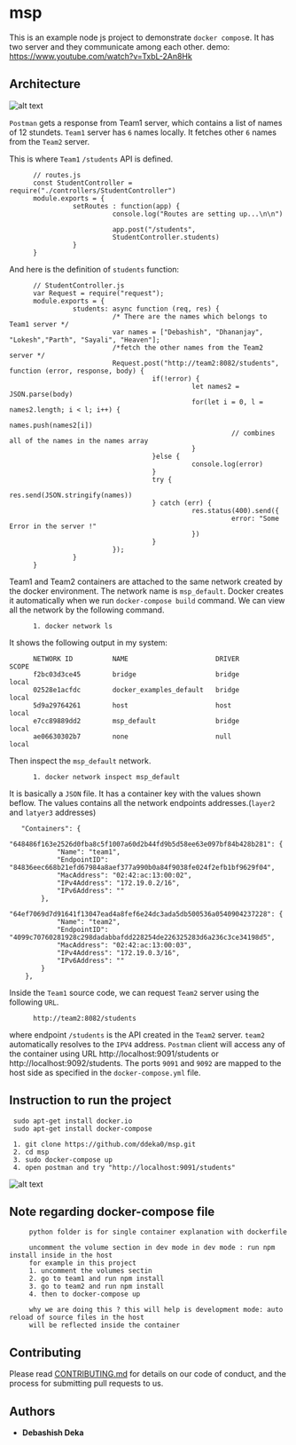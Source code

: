 # msp

This is an example node js project to demonstrate `docker compos`e. It has two server and they communicate among each other.
demo: https://www.youtube.com/watch?v=TxbL-2An8Hk

## Architecture
![alt text](https://github.com/ddeka0/msp/blob/master/compose-architecture.png)

`Postman` gets a response from Team1 server, which contains a list of names of 12 stundets. `Team1` server has `6` names locally. It fetches other `6` names from the `Team2` server.

This is where `Team1` `/students` API is defined.
          
          // routes.js
          const StudentController = require("./controllers/StudentController")
          module.exports = {
                    setRoutes : function(app) {
                              console.log("Routes are setting up...\n\n")

                              app.post("/students",
                              StudentController.students)
                    }
          }

And here is the definition of `students` function:
          
          // StudentController.js
          var Request = require("request");
          module.exports = {
                    students: async function (req, res) {
                              /* There are the names which belongs to Team1 server */
                              var names = ["Debashish", "Dhananjay", "Lokesh","Parth", "Sayali", "Heaven"];
                              /*fetch the other names from the Team2 server */
                              Request.post("http://team2:8082/students", function (error, response, body) {		
                                        if(!error) {
                                                  let names2 = JSON.parse(body)
                                                  for(let i = 0, l = names2.length; i < l; i++) {
                                                            names.push(names2[i])
                                                            // combines all of the names in the names array
                                                  }
                                        }else {
                                                  console.log(error)
                                        }
                                        try {
                                                  res.send(JSON.stringify(names))
                                        } catch (err) {
                                                  res.status(400).send({
                                                            error: "Some Error in the server !"
                                                  })
                                        }
                              });
                    }
          }

Team1 and Team2 containers are attached to the same network created by the docker environment. The network name is `msp_default`. Docker creates it automatically when we run `docker-compose build` command. We can view all the network by the following command.
          
          1. docker network ls 
          
 It shows the following output in my system:
          
          NETWORK ID          NAME                      DRIVER              SCOPE
          f2bc03d3ce45        bridge                    bridge              local
          02528e1acfdc        docker_examples_default   bridge              local
          5d9a29764261        host                      host                local
          e7cc89889dd2        msp_default               bridge              local
          ae06630302b7        none                      null                local
          
Then inspect the `msp_default` network. 
          
          1. docker network inspect msp_default 
          
It is basically a `JSON` file. It has a container key with the values shown beflow. The values contains all the network endpoints addresses.(`layer2` and `latyer3` addresses)           
    
       "Containers": {
            "648486f163e2526d0fba8c5f1007a60d2b44fd9b5d58ee63e097bf84b428b281": {
                "Name": "team1",
                "EndpointID": "84836eec668b21efd67984a8aef377a990b0a84f9038fe024f2efb1bf9629f04",
                "MacAddress": "02:42:ac:13:00:02",
                "IPv4Address": "172.19.0.2/16",
                "IPv6Address": ""
            },
            "64ef7069d7d91641f13047ead4a8fef6e24dc3ada5db500536a0540904237228": {
                "Name": "team2",
                "EndpointID": "4099c70760281928c298dadabbafdd228254de226325283d6a236c3ce34198d5",
                "MacAddress": "02:42:ac:13:00:03",
                "IPv4Address": "172.19.0.3/16",
                "IPv6Address": ""
            }
        },

Inside the `Team1` source code, we can request `Team2` server using the following `URL`.
          
          http://team2:8082/students

where endpoint `/students` is the API created in the `Team2` server. `team2` automatically resolves to the `IPV4` address. `Postman` client will access any of the container using URL http://localhost:9091/students or http://localhost:9092/students.
The ports `9091` and `9092` are mapped to the host side as specified in the `docker-compose.yml` file.

## Instruction to run the project

     sudo apt-get install docker.io
     sudo apt-get install docker-compose
     
     1. git clone https://github.com/ddeka0/msp.git
     2. cd msp
     3. sudo docker-compose up
     4. open postman and try "http://localhost:9091/students"
     
![alt text](https://github.com/ddeka0/msp/blob/master/Screenshot%20from%202019-03-11%2023-38-30.png)

## Note regarding docker-compose file
         python folder is for single container explanation with dockerfile
         
         uncomment the volume section in dev mode in dev mode : run npm install inside in the host
         for example in this project
         1. uncomment the volumes sectin
         2. go to team1 and run npm install
         3. go to team2 and run npm install
         4. then to docker-compose up
         
         why we are doing this ? this will help is development mode: auto reload of source files in the host 
         will be reflected inside the container

## Contributing

Please read [CONTRIBUTING.md](https://gist.github.com/PurpleBooth/b24679402957c63ec426) for details on our code of conduct, and the process for submitting pull requests to us.

## Authors

* **Debashish Deka** 
